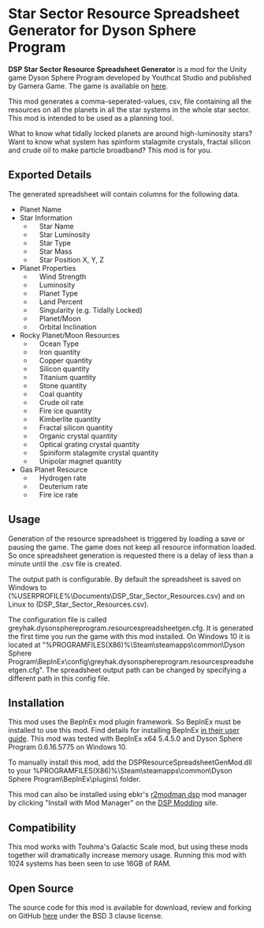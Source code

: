 # Star Sector Resource Spreadsheet Generator for Dyson Sphere Program

**DSP Star Sector Resource Spreadsheet Generator** is a mod for the Unity game Dyson Sphere Program developed by Youthcat Studio and published by Gamera Game.  The game is available on [here](https://store.steampowered.com/app/1366540/Dyson_Sphere_Program/).

This mod generates a comma-seperated-values, csv, file containing all the resources on all the planets in all the star systems in the whole star sector.  This mod is intended to be used as a planning tool.

What to know what tidally locked planets are around high-luminosity stars?  Want to know what system has spinform stalagmite crystals, fractal silicon and crude oil to make particle broadband?  This mod is for you.

## Exported Details
The generated spreadsheet will contain columns for the following data.
 - Planet Name
 - Star Information
   - &nbsp; &nbsp; Star Name
   - &nbsp; &nbsp; Star Luminosity
   - &nbsp; &nbsp; Star Type
   - &nbsp; &nbsp; Star Mass
   - &nbsp; &nbsp; Star Position X, Y, Z
 - Planet Properties
   - &nbsp; &nbsp; Wind Strength
   - &nbsp; &nbsp; Luminosity
   - &nbsp; &nbsp; Planet Type
   - &nbsp; &nbsp; Land Percent
   - &nbsp; &nbsp; Singularity (e.g. Tidally Locked)
   - &nbsp; &nbsp; Planet/Moon
   - &nbsp; &nbsp; Orbital Inclination
 - Rocky Planet/Moon Resources
   - &nbsp; &nbsp; Ocean Type
   - &nbsp; &nbsp; Iron quantity
   - &nbsp; &nbsp; Copper quantity
   - &nbsp; &nbsp; Silicon quantity
   - &nbsp; &nbsp; Titanium quantity
   - &nbsp; &nbsp; Stone quantity
   - &nbsp; &nbsp; Coal quantity
   - &nbsp; &nbsp; Crude oil rate
   - &nbsp; &nbsp; Fire ice quantity
   - &nbsp; &nbsp; Kimberlite quantity
   - &nbsp; &nbsp; Fractal silicon quantity
   - &nbsp; &nbsp; Organic crystal quantity
   - &nbsp; &nbsp; Optical grating crystal quantity
   - &nbsp; &nbsp; Spiniform stalagmite crystal quantity
   - &nbsp; &nbsp; Unipolar magnet quantity
 - Gas Planet Resource
   - &nbsp; &nbsp; Hydrogen rate
   - &nbsp; &nbsp; Deuterium rate
   - &nbsp; &nbsp; Fire ice rate

## Usage
Generation of the resource spreadsheet is triggered by loading a save or pausing the game.
The game does not keep all resource information loaded.  So once spreadsheet generation is requested there is a delay of less than a minute until the .csv file is created.

The output path is configurable.
By default the spreadsheet is saved on Windows to (%USERPROFILE%\Documents\DSP_Star_Sector_Resources.csv) and on Linux to (DSP_Star_Sector_Resources.csv).

The configuration file is called greyhak.dysonsphereprogram.resourcespreadsheetgen.cfg.  It is generated the first time you run the game with this mod installed.  On Windows 10 it is located at
"%PROGRAMFILES(X86)%\Steam\steamapps\common\Dyson Sphere Program\BepInEx\config\greyhak.dysonsphereprogram.resourcespreadsheetgen.cfg".  The spreadsheet output path can be changed by specifying a different path in this config file.

## Installation
This mod uses the BepInEx mod plugin framework.  So BepInEx must be installed to use this mod.  Find details for installing BepInEx [in their user guide](https://bepinex.github.io/bepinex_docs/master/articles/user_guide/installation/index.html#installing-bepinex-1).  This mod was tested with BepInEx x64 5.4.5.0 and Dyson Sphere Program 0.6.16.5775 on Windows 10.

To manually install this mod, add the DSPResourceSpreadsheetGenMod.dll to your %PROGRAMFILES(X86)%\Steam\steamapps\common\Dyson Sphere Program\BepInEx\plugins\ folder.

This mod can also be installed using ebkr's [r2modman dsp](https://dsp.thunderstore.io/package/ebkr/r2modman_dsp/) mod manager by clicking "Install with Mod Manager" on the [DSP Modding](https://dsp.thunderstore.io/package/GreyHak/DSP_Star_Sector_Resource_Spreadsheet_Generator/) site.

## Compatibility
This mod works with Touhma's Galactic Scale mod, but using these mods together will dramatically increase memory usage.  Running this mod with 1024 systems has been seen to use 16GB of RAM.

## Open Source
The source code for this mod is available for download, review and forking on GitHub [here](https://github.com/GreyHak/dsp-csv-gen) under the BSD 3 clause license.
